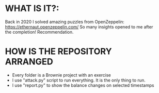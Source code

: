 # WHAT IS IT?:
Back in 2020 I solved amazing puzzles from OpenZeppelin:
https://ethernaut.openzeppelin.com/
So many insights opened to me after the completion! Recommendation.

# HOW IS THE REPOSITORY ARRANGED
- Every folder is a Brownie project with an exercise
- I use "attack.py" script to run everything. It is the only thing to run.
- I use "report.py" to show the balance changes on selected timestamps
